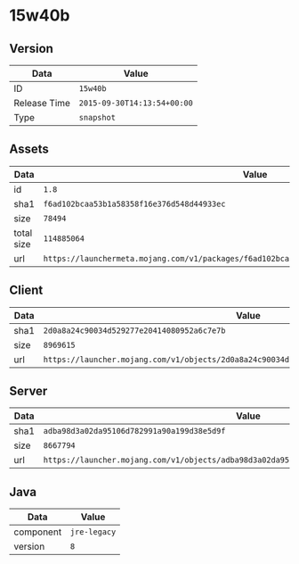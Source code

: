 # 15w40b

## Version

|**Data**        | **Value**                 |
|----------------|-------------------------|
| ID   | ```15w40b```   |
| Release Time   | ```2015-09-30T14:13:54+00:00```   |
| Type   | ```snapshot```   |

## Assets

|**Data**        | **Value**                 |
|----------------|-------------------------|
| id   | ```1.8```   |
| sha1   | ```f6ad102bcaa53b1a58358f16e376d548d44933ec```   |
| size   | ```78494```   |
| total size  | ```114885064```  |
| url       | ```https://launchermeta.mojang.com/v1/packages/f6ad102bcaa53b1a58358f16e376d548d44933ec/1.8.json``` |

## Client

|**Data**        | **Value**                 |
|----------------|-------------------------|
| sha1   | ```2d0a8a24c90034d529277e20414080952a6c7e7b```   |
| size   | ```8969615```   |
| url       | ```https://launcher.mojang.com/v1/objects/2d0a8a24c90034d529277e20414080952a6c7e7b/client.jar``` |

## Server

|**Data**        | **Value**                 |
|----------------|-------------------------|
| sha1   | ```adba98d3a02da95106d782991a90a199d38e5d9f```   |
| size   | ```8667794```   |
| url       | ```https://launcher.mojang.com/v1/objects/adba98d3a02da95106d782991a90a199d38e5d9f/server.jar``` |

## Java

|**Data**        | **Value**                 |
|----------------|-------------------------|
| component   | ```jre-legacy```   |
| version   | ```8```   |